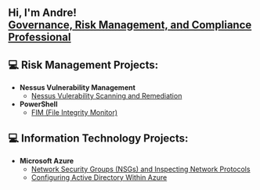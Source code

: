 

<h2>Hi, I'm Andre! <br/><a href="https://www.linkedin.com/in/andrewortham/">Governance, Risk Management, and Compliance Professional</a></h2>


## 💻 Risk Management Projects:

- <b>Nessus Vulnerability Management</b>
  - [Nessus Vulerability Scanning and Remediation](https://github.com/awortham1/nessus)
- <b>PowerShell</b>
  - [FIM (File Integrity Monitor)](https://github.com/awortham1/fim)



## 💻 Information Technology Projects:

- <b>Microsoft Azure</b>
  - [Network Security Groups (NSGs) and Inspecting Network Protocols](https://github.com/awortham1/azurensg)
  - [Configuring Active Directory Within Azure](https://github.com/awortham1/azuread)




<!--
### Hi there 👋


**awortham1/awortham1** is a ✨ _special_ ✨ repository because its `README.md` (this file) appears on your GitHub profile.

Here are some ideas to get you started:

- 🔭 I’m currently working on ...
- 🌱 I’m currently learning ...
- 👯 I’m looking to collaborate on ...
- 🤔 I’m looking for help with ...
- 💬 Ask me about ...
- 📫 How to reach me: ...
- 😄 Pronouns: ...
- ⚡ Fun fact: ...
-->
